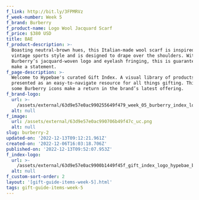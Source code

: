 ```yaml
---
f_link: http://bit.ly/3FPMRVz
f_week-number: Week 5
f_brand: Burberry
f_product-name: Logo Wool Jacquard Scarf
f_price: $380 USD
title: BAE
f_product-description: >-
  Boasting neutral-brown hues, this Italian-made wool scarf is inspired by
  vintage sports style and is designed to drape over the shoulders. With
  Burberry’s jacquard-woven logo and eyelash fringing, this is guaranteed to
  make a statement.
f_page-description: >-
  Welcome to Hypebae's curated Gift Index. A visual library of products is
  presented as an easy-to-navigate resource for all things gifting. This week,
  some Burberry icons make a return in the brand’s latest offering.
f_brand-logo:
  url: >-
    /assets/external/63d9e57e0ac990255649f479_week_05_burberry_index_logo-black.png
  alt: null
f_image:
  url: /assets/external/63d9e57e0ac990706b49f47c_uc.png
  alt: null
slug: burberry-2
updated-on: '2022-12-13T09:12:21.961Z'
created-on: '2022-12-06T16:03:18.706Z'
published-on: '2022-12-13T09:52:07.953Z'
f_index-logo:
  url: >-
    /assets/external/63d9e57e0ac9900b1449f45f_gift_index_logo_hypebae_burberry.svg
  alt: null
f_custom-sort-order: 2
layout: '[gift-guide-items-week-5].html'
tags: gift-guide-items-week-5
---
```



